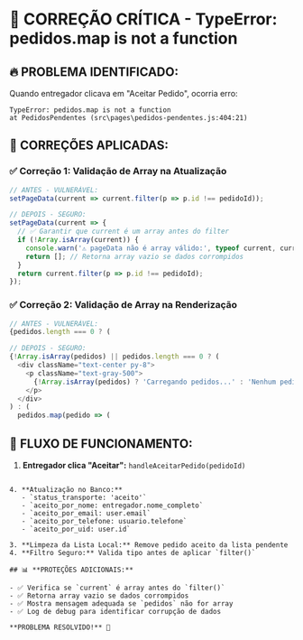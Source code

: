 # 🚨 CORREÇÃO CRÍTICA - TypeError: pedidos.map is not a function

## 🔥 **PROBLEMA IDENTIFICADO:**

Quando entregador clicava em "Aceitar Pedido", ocorria erro:
```
TypeError: pedidos.map is not a function
at PedidosPendentes (src\pages\pedidos-pendentes.js:404:21)
```

## 🎯 **CORREÇÕES APLICADAS:**

### ✅ **Correção 1: Validação de Array na Atualização**
```javascript
// ANTES - VULNERÁVEL:
setPageData(current => current.filter(p => p.id !== pedidoId));

// DEPOIS - SEGURO:
setPageData(current => {
  // ✅ Garantir que current é um array antes do filter
  if (!Array.isArray(current)) {
    console.warn('⚠️ pageData não é array válido:', typeof current, current);
    return []; // Retorna array vazio se dados corrompidos
  }
  return current.filter(p => p.id !== pedidoId);
});
```

### ✅ **Correção 2: Validação de Array na Renderização**
```javascript
// ANTES - VULNERÁVEL:
{pedidos.length === 0 ? (

// DEPOIS - SEGURO:
{!Array.isArray(pedidos) || pedidos.length === 0 ? (
  <div className="text-center py-8">
    <p className="text-gray-500">
      {!Array.isArray(pedidos) ? 'Carregando pedidos...' : 'Nenhum pedido pendente encontrado.'}
    </p>
  </div>
) : (
  pedidos.map(pedido => (
```

## 🎯 **FLUXO DE FUNCIONAMENTO:**

1. **Entregador clica "Aceitar":** `handleAceitarPedido(pedidoId)`
```

4. **Atualização no Banco:** 
   - `status_transporte: 'aceito'`
   - `aceito_por_nome: entregador.nome_completo`
   - `aceito_por_email: user.email`
   - `aceito_por_telefone: usuario.telefone`
   - `aceito_por_uid: user.id`

3. **Limpeza da Lista Local:** Remove pedido aceito da lista pendente
4. **Filtro Seguro:** Valida tipo antes de aplicar `filter()`

## 📊 **PROTEÇÕES ADICIONAIS:**

- ✅ Verifica se `current` é array antes do `filter()`
- ✅ Retorna array vazio se dados corrompidos
- ✅ Mostra mensagem adequada se `pedidos` não for array
- ✅ Log de debug para identificar corrupção de dados

**PROBLEMA RESOLVIDO!** 🎉

